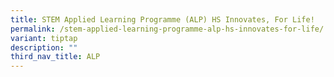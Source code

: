 ```yaml
---
title: STEM Applied Learning Programme (ALP) HS Innovates, For Life!
permalink: /stem-applied-learning-programme-alp-hs-innovates-for-life/
variant: tiptap
description: ""
third_nav_title: ALP
---
```

